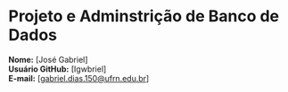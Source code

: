 # Projeto e Adminstrição de Banco de Dados

**Nome:** [José Gabriel]  
**Usuário GitHub:** [Igwbriel]  
**E-mail:** [gabriel.dias.150@ufrn.edu.br]
